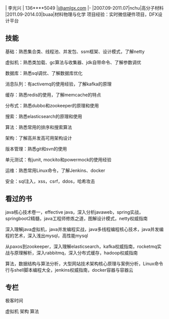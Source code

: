 | 李光兴 | 136****5049     |i@amlgx.com
|-
|2007.09-2011.07|nchu|高分子材料
|2011.09-2014.03|buaa|材料物理与化学
项目经验：实时微信硬件项目，DFX设计平台

## 技能
基础：熟悉集合类、线程池、并发包、ssm框架、设计模式，了解netty

虚拟机：熟悉类加载、gc算法与收集器、jdk自带命令、了解参数调优

数据库：熟悉sql调优、了解数据库优化

消息队列：有activemq的使用经验，了解kafka的原理

缓存：熟悉redis的使用，了解memcache的特点

分布式：熟悉dubbo和zookeeper的原理和使用

搜索：熟悉elasticsearch的原理和使用

算法：熟悉常用的排序和搜索算法

架构：了解高并发高可用架构设计

版本管理：熟悉git和svn的使用

单元测试：有junit, mockito和powermock的使用经验

运维：熟悉常用Linux命令，了解Jenkins、docker

安全：sql注入，xss，csrf，ddos，哈希攻击

## 看过的书
java核心技术卷一，effective java，深入分析javaweb，spring实战，springboot2精髓，java工程师修炼之道，图解设计模式，netty权威指南

深入理解java虚拟机，java并发编程实战，java多线程编程核心技术，java并发编程的艺术，深入浅出mysql，高性能mysql

从paxos到zookeeper，深入理解elasticsearch，kafka权威指南，rocketmq实战与原理解析，深入rabbitmq，深入分布式缓存，hadoop权威指南

算法，数据结构与算法分析，大型网站技术架构核心原理与案例分析，Linux命令行与shell脚本编程大全，jenkins权威指南，docker容器与容器云

## 专栏
极客时间

虚拟机 架构 算法
